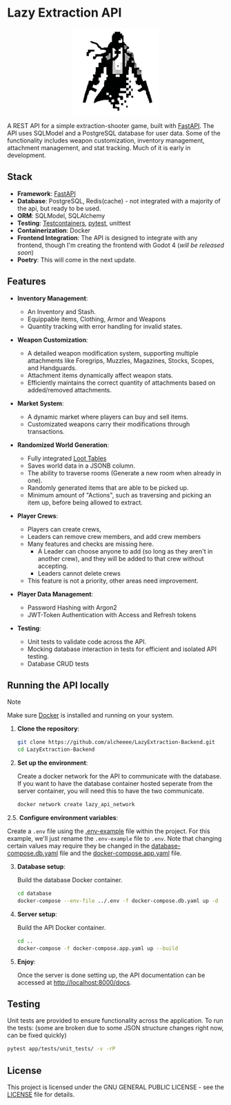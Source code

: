 # Lazy Extraction API

<p align="center">
  <img width="200" height="200" src="lazy_logo.png">
</p>

A REST API for a simple extraction-shooter game, built with [FastAPI](https://github.com/fastapi/fastapi). The API uses SQLModel and a PostgreSQL database for user data. Some of the functionality includes weapon customization, inventory management, attachment management, and stat tracking. Much of it is early in development.

## Stack

- **Framework**: [FastAPI](https://github.com/fastapi/fastapi)
- **Database**: PostgreSQL, Redis(cache) - not integrated with a majority of the api, but ready to be used.
- **ORM**: SQLModel, SQLAlchemy
- **Testing**: [Testcontainers](https://github.com/testcontainers/testcontainers-python), [pytest](https://github.com/pytest-dev/pytest), unittest
- **Containerization**: Docker
- **Frontend Integration**: The API is designed to integrate with any frontend, though I'm creating the frontend with Godot 4 (*will be released soon*)
- **Poetry**: This will come in the next update.

## Features

- **Inventory Management**:
  - An Inventory and Stash.
  - Equippable items, Clothing, Armor and Weapons
  - Quantity tracking with error handling for invalid states.
  
- **Weapon Customization**:
  - A detailed weapon modification system, supporting multiple attachments like Foregrips, Muzzles, Magazines, Stocks, Scopes, and Handguards.
  - Attachment items dynamically affect weapon stats.
  - Efficiently maintains the correct quantity of attachments based on added/removed attachments.

- **Market System**:
  - A dynamic market where players can buy and sell items.
  - Customizated weapons carry their modifications through transactions.

- **Randomized World Generation**:
  - Fully integrated [Loot Tables](/backend/app/game_systems/game_world/room_drop_data.py)
  - Saves world data in a JSONB column.
  - The ability to traverse rooms (Generate a new room when already in one).
  - Randomly generated items that are able to be picked up.
  - Minimum amount of "Actions", such as traversing and picking an item up, before being allowed to extract.

- **Player Crews**:
  - Players can create crews, 
  - Leaders can remove crew members, and add crew members
  - Many features and checks are missing here. 
    - A Leader can choose anyone to add (so long as they aren't in another crew), and they will be added to that crew without accepting.
    - Leaders cannot delete crews
  - This feature is not a priority, other areas need improvement.

- **Player Data Management**:
  - Password Hashing with Argon2
  - JWT-Token Authentication with Access and Refresh tokens

- **Testing**:
  - Unit tests to validate code across the API.
  - Mocking database interaction in tests for efficient and isolated API testing.
  - Database CRUD tests


## Running the API locally

> [!NOTE]
> Make sure [Docker](https://www.docker.com/) is installed and running on your system.


1. **Clone the repository**:

   ```bash
   git clone https://github.com/alcheeee/LazyExtraction-Backend.git
   cd LazyExtraction-Backend
   ```

2. **Set up the environment**:

   Create a docker network for the API to communicate with the database.
   If you want to have the database container hosted seperate from the server container, you will need this to have the two communicate.

   ```bash
   docker network create lazy_api_network
   ```

 2.5. **Configure environment variables**:

   Create a `.env` file using the [.env-example](.env-example) file within the project.
   For this example, we'll just rename the `.env-example` file to `.env`.
   Note that changing certain values may require they be changed in the [database-compose.db.yaml](database/docker-compose.db.yaml) file and the [docker-compose.app.yaml](docker-compose.app.yaml) file.

3. **Database setup**:

   Build the database Docker container.

   ```bash
   cd database
   docker-compose --env-file ../.env -f docker-compose.db.yaml up -d
   ```

4. **Server setup**:
   
   Build the API Docker container.

   ```bash
   cd ..
   docker-compose -f docker-compose.app.yaml up --build
   ```

6. **Enjoy**:

   Once the server is done setting up, the API documentation can be accessed at [http://localhost:8000/docs](http://localhost:8000/docs).

## Testing

Unit tests are provided to ensure functionality across the application. To run the tests:
(some are broken due to some JSON structure changes right now, can be fixed quickly)

```bash
pytest app/tests/unit_tests/ -v -rP
```

## License

This project is licensed under the GNU GENERAL PUBLIC LICENSE - see the [LICENSE](LICENSE) file for details.
